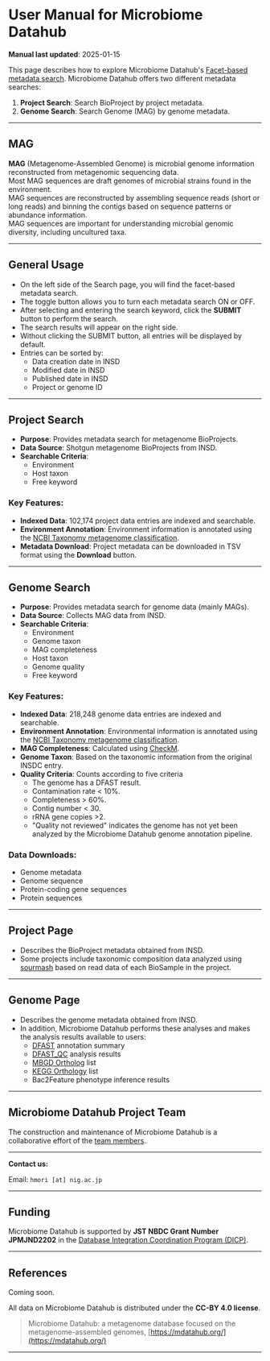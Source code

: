 # User Manual for Microbiome Datahub

**Manual last updated**: 2025-01-15

This page describes how to explore Microbiome Datahub's [Facet-based metadata search](https://mdatahub.org/genomes). Microbiome Datahub offers two different metadata searches:

1. **Project Search**: Search BioProject by project metadata.
2. **Genome Search**: Search Genome (MAG) by genome metadata.

---

## MAG

**MAG** (Metagenome-Assembled Genome) is microbial genome information reconstructed from metagenomic sequencing data.  
Most MAG sequences are draft genomes of microbial strains found in the environment.  
MAG sequences are reconstructed by assembling sequence reads (short or long reads) and binning the contigs based on sequence patterns or abundance information.  
MAG sequences are important for understanding microbial genomic diversity, including uncultured taxa.

---

## General Usage

- On the left side of the Search page, you will find the facet-based metadata search.
- The toggle button allows you to turn each metadata search ON or OFF.
- After selecting and entering the search keyword, click the **SUBMIT** button to perform the search.
- The search results will appear on the right side.
- Without clicking the SUBMIT button, all entries will be displayed by default.
- Entries can be sorted by:
  - Data creation date in INSD
  - Modified date in INSD
  - Published date in INSD
  - Project or genome ID

---

## Project Search

- **Purpose**: Provides metadata search for metagenome BioProjects.
- **Data Source**: Shotgun metagenome BioProjects from INSD.
- **Searchable Criteria**:
  - Environment
  - Host taxon
  - Free keyword

### Key Features:
- **Indexed Data**: 102,174 project data entries are indexed and searchable.
- **Environment Annotation**: Environment information is annotated using the [NCBI Taxonomy metagenome classification](https://www.ncbi.nlm.nih.gov/Taxonomy/Browser/wwwtax.cgi?id=408169).
- **Metadata Download**: Project metadata can be downloaded in TSV format using the **Download** button.

---

## Genome Search

- **Purpose**: Provides metadata search for genome data (mainly MAGs).
- **Data Source**: Collects MAG data from INSD.
- **Searchable Criteria**:
  - Environment
  - Genome taxon
  - MAG completeness
  - Host taxon
  - Genome quality
  - Free keyword

### Key Features:
- **Indexed Data**: 218,248 genome data entries are indexed and searchable.
- **Environment Annotation**: Environmental information is annotated using the [NCBI Taxonomy metagenome classification](https://www.ncbi.nlm.nih.gov/Taxonomy/Browser/wwwtax.cgi?id=408169).
- **MAG Completeness**: Calculated using [CheckM](https://github.com/Ecogenomics/CheckM).
- **Genome Taxon**: Based on the taxonomic information from the original INSDC entry.
- **Quality Criteria**: Counts according to five criteria
  - The genome has a DFAST result.
  - Contamination rate < 10%.
  - Completeness > 60%.
  - Contig number < 30.
  - rRNA gene copies >2.
  - "Quality not reviewed" indicates the genome has not yet been analyzed by the Microbiome Datahub genome annotation pipeline.

### Data Downloads:
- Genome metadata
- Genome sequence
- Protein-coding gene sequences
- Protein sequences

---

## Project Page

- Describes the BioProject metadata obtained from INSD.
- Some projects include taxonomic composition data analyzed using [sourmash](https://github.com/sourmash-bio/sourmash) based on read data of each BioSample in the project.

---

## Genome Page

- Describes the genome metadata obtained from INSD.
- In addition, Microbiome Datahub performs these analyses and makes the analysis results available to users:
  - [DFAST](https://dfast.ddbj.nig.ac.jp/) annotation summary
  - [DFAST_QC](https://github.com/nigyta/dfast_qc) analysis results
  - [MBGD Ortholog](https://mbgd.nibb.ac.jp/) list
  - [KEGG Orthology](https://www.genome.jp/kegg/ko.html) list
  - Bac2Feature phenotype inference results

---

## Microbiome Datahub Project Team

The construction and maintenance of Microbiome Datahub is a collaborative effort of the [team members](https://github.com/microbiomedatahub/microbiome-datahub/blob/main/docs/projectmember.md).

---

**Contact us:**  

Email: `hmori [at] nig.ac.jp`

---

## Funding

Microbiome Datahub is supported by **JST NBDC Grant Number JPMJND2202** in the [Database Integration Coordination Program (DICP)](https://biosciencedbc.jp/en/funding/program/dicp/).

---

## References

Coming soon.

All data on Microbiome Datahub is distributed under the **CC-BY 4.0 license**.

   
> Microbiome Datahub: a metagenome database focused on the metagenome-assembled genomes, [https://mdatahub.org/](https://mdatahub.org/)

---
